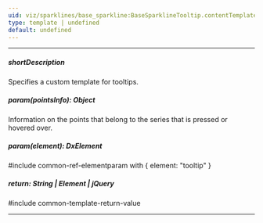 ```yaml
---
uid: viz/sparklines/base_sparkline:BaseSparklineTooltip.contentTemplate
type: template | undefined
default: undefined
---
```

---
##### shortDescription
Specifies a custom template for tooltips.

##### param(pointsInfo): Object
Information on the points that belong to the series that is pressed or hovered over.

##### param(element): DxElement
#include common-ref-elementparam with { element: "tooltip" }

##### return: String | Element | jQuery
#include common-template-return-value

---
<!--

You can access the following **pointsInfo** fields:

&lt;table class="dx-table full-width"&gt;
    &lt;tr&gt;
        &lt;th&gt;Field name&lt;/th&gt;
        &lt;th&gt;Description&lt;/th&gt;
    &lt;/tr&gt;
    &lt;tr&gt;
        &lt;td&gt;&lt;code&gt;originalFirstValue&lt;/code&gt;&lt;/td&gt;
        &lt;td&gt;The first value of a sparkline specified in the &lt;a href="{basewidgetpath}/Configuration/#dataSource"&gt;dataSource&lt;/a&gt;.&lt;/td&gt;
    &lt;/tr&gt;
    &lt;tr&gt;
        &lt;td&gt;&lt;code&gt;firstValue&lt;/code&gt;&lt;/td&gt;
        &lt;td&gt;The first value of a sparkline with formatting applied if the &lt;a href="{basewidgetpath}/Configuration/tooltip/#format"&gt;format&lt;/a&gt; property is specified.&lt;/td&gt;
    &lt;/tr&gt;
    &lt;tr&gt;
        &lt;td&gt;&lt;code&gt;originalLastValue&lt;/code&gt;&lt;/td&gt;
        &lt;td&gt;The last value of a sparkline as it is specified in the &lt;b&gt;dataSource&lt;/b&gt;.&lt;/td&gt;
    &lt;/tr&gt;
    &lt;tr&gt;
        &lt;td&gt;&lt;code&gt;lastValue&lt;/code&gt;&lt;/td&gt;
        &lt;td&gt;The last value of a sparkline with applied formatting if the &lt;b&gt;format&lt;/b&gt; property is specified.&lt;/td&gt;
    &lt;/tr&gt;
    &lt;tr&gt;
        &lt;td&gt;&lt;code&gt;originalMinValue&lt;/code&gt;&lt;/td&gt;
        &lt;td&gt;The minimum value of a sparkline as it is specified in the &lt;b&gt;dataSource&lt;/b&gt;.&lt;/td&gt;
    &lt;/tr&gt;
    &lt;tr&gt;
        &lt;td&gt;&lt;code&gt;minValue&lt;/code&gt;&lt;/td&gt;
        &lt;td&gt;The minimum value of a sparkline with applied formatting if the &lt;b&gt;format&lt;/b&gt; property is specified.&lt;/td&gt;
    &lt;/tr&gt;
    &lt;tr&gt;
        &lt;td&gt;&lt;code&gt;originalMaxValue&lt;/code&gt;&lt;/td&gt;
        &lt;td&gt;The maximum value of a sparkline as it is specified in the &lt;b&gt;dataSource&lt;/b&gt;.&lt;/td&gt;
    &lt;/tr&gt;
    &lt;tr&gt;
        &lt;td&gt;&lt;code&gt;maxValue&lt;/code&gt;&lt;/td&gt;
        &lt;td&gt;The maximum value of a sparkline with applied formatting if the &lt;b&gt;format&lt;/b&gt; property is specified.&lt;/td&gt;
    &lt;/tr&gt;
&lt;/table&gt;

The following fields are available for a sparkline of the *"winloss"* [type](/api-reference/10%20UI%20Components/dxSparkline/1%20Configuration/type.md '{basewidgetpath}/Configuration/#type') only.

&lt;table class="dx-table full-width"&gt;
    &lt;tr&gt;
        &lt;th&gt;Field name&lt;/th&gt;
        &lt;th&gt;Description&lt;/th&gt;
    &lt;/tr&gt;
    &lt;tr&gt;
        &lt;td&gt;&lt;code&gt;originalThresholdValue&lt;/code&gt;&lt;/td&gt;
        &lt;td&gt;The threshold value of a winloss sparkline as it is assigned to the &lt;a href="{basewidgetpath}/Configuration/#winlossThreshold"&gt;winlossThreshold&lt;/a&gt; property.&lt;/td&gt;
    &lt;/tr&gt;
    &lt;tr&gt;
        &lt;td&gt;&lt;code&gt;thresholdValue&lt;/code&gt;&lt;/td&gt;
        &lt;td&gt;The threshold value of a winloss sparkline with applied formatting if the &lt;b&gt;format&lt;/b&gt; property is specified.&lt;/td&gt;
    &lt;/tr&gt;    
&lt;/table&gt;

-->